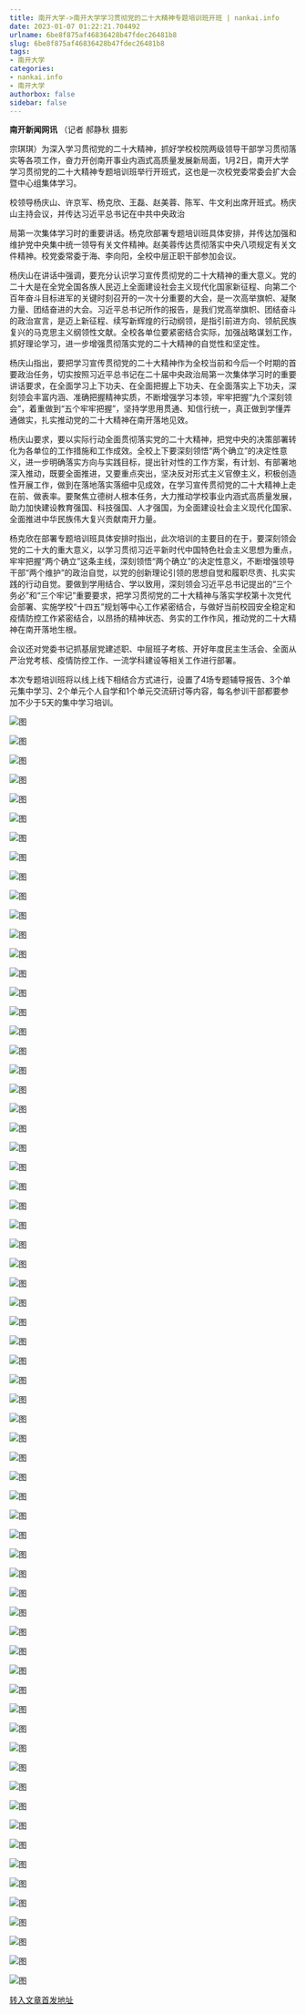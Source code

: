 ```yaml
---
title: 南开大学->南开大学学习贯彻党的二十大精神专题培训班开班 | nankai.info
date: 2023-01-07 01:22:21.704492
urlname: 6be8f875af46836428b47fdec26481b8
slug: 6be8f875af46836428b47fdec26481b8
tags: 
- 南开大学
categories:
- nankai.info
- 南开大学
authorbox: false
sidebar: false
---
```

**南开新闻网讯** （记者 郝静秋 摄影

宗琪琪）为深入学习贯彻党的二十大精神，抓好学校校院两级领导干部学习贯彻落实等各项工作，奋力开创南开事业内涵式高质量发展新局面，1月2日，南开大学学习贯彻党的二十大精神专题培训班举行开班式，这也是一次校党委常委会扩大会暨中心组集体学习。

校领导杨庆山、许京军、杨克欣、王磊、赵美蓉、陈军、牛文利出席开班式。杨庆山主持会议，并传达习近平总书记在中共中央政治
<!--more-->
局第一次集体学习时的重要讲话。杨克欣部署专题培训班具体安排，并传达加强和维护党中央集中统一领导有关文件精神。赵美蓉传达贯彻落实中央八项规定有关文件精神。校党委常委于海、李向阳，全校中层正职干部参加会议。

杨庆山在讲话中强调，要充分认识学习宣传贯彻党的二十大精神的重大意义。党的二十大是在全党全国各族人民迈上全面建设社会主义现代化国家新征程、向第二个百年奋斗目标进军的关键时刻召开的一次十分重要的大会，是一次高举旗帜、凝聚力量、团结奋进的大会。习近平总书记所作的报告，是我们党高举旗帜、团结奋斗的政治宣言，是迈上新征程、续写新辉煌的行动纲领，是指引前进方向、领航民族复兴的马克思主义纲领性文献。全校各单位要紧密结合实际，加强战略谋划工作，抓好理论学习，进一步增强贯彻落实党的二十大精神的自觉性和坚定性。

杨庆山指出，要把学习宣传贯彻党的二十大精神作为全校当前和今后一个时期的首要政治任务，切实按照习近平总书记在二十届中央政治局第一次集体学习时的重要讲话要求，在全面学习上下功夫、在全面把握上下功夫、在全面落实上下功夫，深刻领会丰富内涵、准确把握精神实质，不断增强学习本领，牢牢把握“九个深刻领会”，着重做到“五个牢牢把握”，坚持学思用贯通、知信行统一，真正做到学懂弄通做实，扎实推动党的二十大精神在南开落地见效。

杨庆山要求，要以实际行动全面贯彻落实党的二十大精神，把党中央的决策部署转化为各单位的工作措施和工作成效。全校上下要深刻领悟“两个确立”的决定性意义，进一步明确落实方向与实践目标，提出针对性的工作方案，有计划、有部署地深入推动，既要全面推进，又要重点突出，坚决反对形式主义官僚主义，积极创造性开展工作，做到在落地落实落细中见成效，在学习宣传贯彻党的二十大精神上走在前、做表率。要聚焦立德树人根本任务，大力推动学校事业内涵式高质量发展，助力加快建设教育强国、科技强国、人才强国，为全面建设社会主义现代化国家、全面推进中华民族伟大复兴贡献南开力量。

杨克欣在部署专题培训班具体安排时指出，此次培训的主要目的在于，要深刻领会党的二十大的重大意义，以学习贯彻习近平新时代中国特色社会主义思想为重点，牢牢把握“两个确立”这条主线，深刻领悟“两个确立”的决定性意义，不断增强领导干部“两个维护”的政治自觉，以党的创新理论引领的思想自觉和履职尽责、扎实实践的行动自觉。要做到学用结合、学以致用，深刻领会习近平总书记提出的“三个务必”和“三个牢记”重要要求，把学习贯彻党的二十大精神与落实学校第十次党代会部署、实施学校“十四五”规划等中心工作紧密结合，与做好当前校园安全稳定和疫情防控工作紧密结合，以昂扬的精神状态、务实的工作作风，推动党的二十大精神在南开落地生根。

会议还对党委书记抓基层党建述职、中层班子考核、开好年度民主生活会、全面从严治党考核、疫情防控工作、一流学科建设等相关工作进行部署。

本次专题培训班将以线上线下相结合方式进行，设置了4场专题辅导报告、3个单元集中学习、2个单元个人自学和1个单元交流研讨等内容，每名参训干部都要参加不少于5天的集中学习培训。

![图](http://news.nankai.edu.cn/ywsd/system/2023/01/02/g)

![图](http://news.nankai.edu.cn/ywsd/system/2023/01/02/p)

![图](http://news.nankai.edu.cn/ywsd/system/2023/01/02/j)

![图](http://news.nankai.edu.cn/ywsd/system/2023/01/02/)

![图](http://news.nankai.edu.cn/ywsd/system/2023/01/02/2)

![图](http://news.nankai.edu.cn/ywsd/system/2023/01/02/c)

![图](http://news.nankai.edu.cn/ywsd/system/2023/01/02/c)

![图](http://news.nankai.edu.cn/ywsd/system/2023/01/02/3)

![图](http://news.nankai.edu.cn/ywsd/system/2023/01/02/f)

![图](http://news.nankai.edu.cn/ywsd/system/2023/01/02/4)

![图](http://news.nankai.edu.cn/ywsd/system/2023/01/02/7)

![图](http://news.nankai.edu.cn/ywsd/system/2023/01/02/a)

![图](http://news.nankai.edu.cn/ywsd/system/2023/01/02/_)

![图](http://news.nankai.edu.cn/ywsd/system/2023/01/02/5)

![图](http://news.nankai.edu.cn/ywsd/system/2023/01/02/6)

![图](http://news.nankai.edu.cn/ywsd/system/2023/01/02/4)

![图](http://news.nankai.edu.cn/ywsd/system/2023/01/02/9)

![图](http://news.nankai.edu.cn/ywsd/system/2023/01/02/4)

![图](http://news.nankai.edu.cn/ywsd/system/2023/01/02/0)

![图](http://news.nankai.edu.cn/ywsd/system/2023/01/02/0)

![图](http://news.nankai.edu.cn/ywsd/system/2023/01/02/0)

![图](http://news.nankai.edu.cn/ywsd/system/2023/01/02/3)

![图](http://news.nankai.edu.cn/ywsd/system/2023/01/02/0)

![图](http://news.nankai.edu.cn/ywsd/system/2023/01/02/0)

![图](http://news.nankai.edu.cn/)

![图](http://news.nankai.edu.cn/ywsd/system/2023/01/02/4)

![图](http://news.nankai.edu.cn/ywsd/system/2023/01/02/9)

![图](http://news.nankai.edu.cn/ywsd/system/2023/01/02/4)

![图](http://news.nankai.edu.cn/)

![图](http://news.nankai.edu.cn/ywsd/system/2023/01/02/0)

![图](http://news.nankai.edu.cn/ywsd/system/2023/01/02/0)

![图](http://news.nankai.edu.cn/ywsd/system/2023/01/02/0)

![图](http://news.nankai.edu.cn/)

![图](http://news.nankai.edu.cn/ywsd/system/2023/01/02/3)

![图](http://news.nankai.edu.cn/ywsd/system/2023/01/02/0)

![图](http://news.nankai.edu.cn/ywsd/system/2023/01/02/0)

![图](http://news.nankai.edu.cn/)

![图](http://news.nankai.edu.cn/ywsd/system/2023/01/02/c)

![图](http://news.nankai.edu.cn/ywsd/system/2023/01/02/i)

![图](http://news.nankai.edu.cn/ywsd/system/2023/01/02/p)

![图](http://news.nankai.edu.cn/)

![图](http://news.nankai.edu.cn/ywsd/system/2023/01/02/n)

![图](http://news.nankai.edu.cn/ywsd/system/2023/01/02/c)

![图](http://news.nankai.edu.cn/ywsd/system/2023/01/02/)

![图](http://news.nankai.edu.cn/ywsd/system/2023/01/02/u)

![图](http://news.nankai.edu.cn/ywsd/system/2023/01/02/d)

![图](http://news.nankai.edu.cn/ywsd/system/2023/01/02/e)

![图](http://news.nankai.edu.cn/ywsd/system/2023/01/02/)

![图](http://news.nankai.edu.cn/ywsd/system/2023/01/02/i)

![图](http://news.nankai.edu.cn/ywsd/system/2023/01/02/a)

![图](http://news.nankai.edu.cn/ywsd/system/2023/01/02/k)

![图](http://news.nankai.edu.cn/ywsd/system/2023/01/02/n)

![图](http://news.nankai.edu.cn/ywsd/system/2023/01/02/a)

![图](http://news.nankai.edu.cn/ywsd/system/2023/01/02/n)

![图](http://news.nankai.edu.cn/ywsd/system/2023/01/02/)

![图](http://news.nankai.edu.cn/ywsd/system/2023/01/02/s)

![图](http://news.nankai.edu.cn/ywsd/system/2023/01/02/w)

![图](http://news.nankai.edu.cn/ywsd/system/2023/01/02/e)

![图](http://news.nankai.edu.cn/ywsd/system/2023/01/02/n)

![图](http://news.nankai.edu.cn/)

![图](http://news.nankai.edu.cn/)

![图](http://news.nankai.edu.cn/ywsd/system/2023/01/02/:)

![图](http://news.nankai.edu.cn/ywsd/system/2023/01/02/p)

![图](http://news.nankai.edu.cn/ywsd/system/2023/01/02/t)

![图](http://news.nankai.edu.cn/ywsd/system/2023/01/02/t)

![图](http://news.nankai.edu.cn/ywsd/system/2023/01/02/h)

[转入文章首发地址](http://news.nankai.edu.cn/ywsd/system/2023/01/02/030054181.shtml)